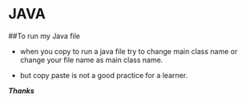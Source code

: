 # JAVA
##To run my Java file

* when you copy to run a java file try to change main class name or change your file name as main class name.

* but copy paste is not a good practice for a learner.

*******Thanks*******

